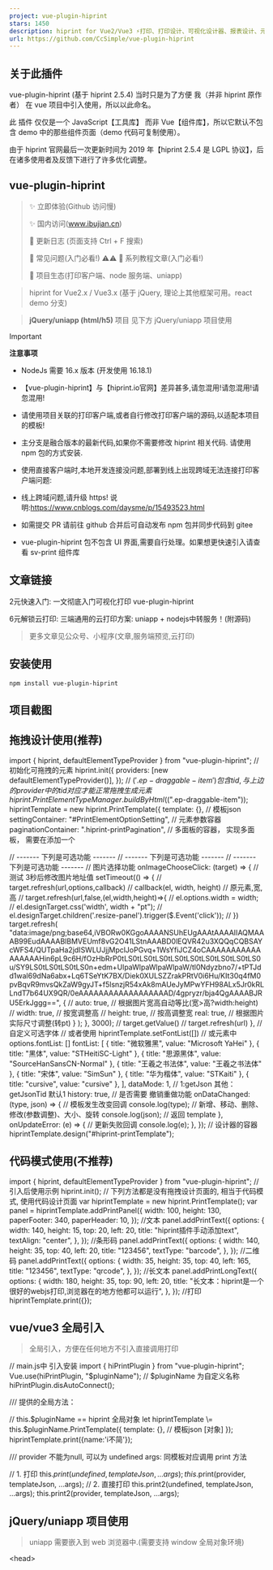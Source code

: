 ```yaml
---
project: vue-plugin-hiprint
stars: 1450
description: hiprint for Vue2/Vue3 ⚡打印、打印设计、可视化设计器、报表设计、元素编辑、可视化打印编辑
url: https://github.com/CcSimple/vue-plugin-hiprint
---
```


关于此插件
-----

vue-plugin-hiprint (基于 hiprint 2.5.4) 当时只是为了方便 我（并非 hiprint 原作者） 在 vue 项目中引入使用，所以以此命名。

此 插件 仅仅是一个 JavaScript【工具库】 而非 Vue【组件库】，所以它默认不包含 demo 中的那些组件页面（demo 代码可复制使用）。

由于 hiprint 官网最后一次更新时间为 2019 年【hiprint 2.5.4 是 LGPL 协议】，后在诸多使用者及反馈下进行了许多优化调整。

vue-plugin-hiprint
------------------

> ✨ 立即体验(Github 访问慢)  
>   
> ✨ 国内访问(www.ibujian.cn)  
>   
> 🌈 更新日志 (页面支持 Ctrl + F 搜索)  
>   
> 🐛 常见问题(入门必看!) ⚠️⚠️ 📕 系列教程文章(入门必看!)  
>   
> 🚀 项目生态(打印客户端、node 服务端、uniapp)

> hiprint for Vue2.x / Vue3.x (基于 jQuery, 理论上其他框架可用。react demo 分支)

> **jQuery/uniapp (html/h5)** 项目 见下方 jQuery/uniapp 项目使用

Important

**注意事项**

-   NodeJs 需要 16.x 版本 (开发使用 16.18.1)
-   【vue-plugin-hiprint】与【hiprint.io官网】差异甚多,请忽混用!请忽混用!请忽混用!
    
-   请使用项目关联的打印客户端,或者自行修改打印客户端的源码,以适配本项目的模板!
    
-   主分支是融合版本的最新代码,如果你不需要修改 hiprint 相关代码. 请使用 npm 包的方式安装.
-   使用直接客户端时,本地开发连接没问题,部署到线上出现跨域无法连接打印客户端问题:
-   线上跨域问题,请升级 https! 说明:https://www.cnblogs.com/daysme/p/15493523.html
-   如需提交 PR 请前往 github 合并后可自动发布 npm 包并同步代码到 gitee
-   vue-plugin-hiprint 包不包含 UI 界面,需要自行处理。如果想更快速引入请查看 sv-print 组件库

文章链接
----

2元快速入门: 一文彻底入门可视化打印 vue-plugin-hiprint

6元解锁云打印: 三端通用的云打印方案: uniapp + nodejs中转服务！(附源码)

> 更多文章见公众号、小程序(文章,服务端预览,云打印)

安装使用
----

```
npm install vue-plugin-hiprint
```

<!--【必须】在index.html 文件中添加打印所需样式(cdn可能不稳定):-->
<link
  rel\="stylesheet"
  type\="text/css"
  media\="print"
  href\="https://npmmirror.com/package/vue-plugin-hiprint/files/dist/print-lock.css"
/>
<!-- OR -->
<link
  rel\="stylesheet"
  type\="text/css"
  media\="print"
  href\="https://cdn.jsdelivr.net/npm/vue-plugin-hiprint@latest/dist/print-lock.css"
/>
<!-- 可以调整成 相对链接/自有链接, 【重要】名称需要一致 【print-lock.css】-->
<link rel\="stylesheet" type\="text/css" media\="print" href\="/print-lock.css" />

项目截图
----

拖拽设计使用(推荐)
----------

import { hiprint, defaultElementTypeProvider } from "vue-plugin-hiprint";
// 初始化可拖拽的元素
hiprint.init({
  providers: \[new defaultElementTypeProvider()\],
});
// $('.ep-draggable-item') 包含 tid, 与上边的 provider 中的 tid 对应 才能正常拖拽生成元素
hiprint.PrintElementTypeManager.buildByHtml($(".ep-draggable-item"));
hiprintTemplate \= new hiprint.PrintTemplate({
  template: {}, // 模板json
  settingContainer: "#PrintElementOptionSetting", // 元素参数容器
  paginationContainer: ".hiprint-printPagination", // 多面板的容器， 实现多面板， 需要在添加一个 <div class="hiprint-printPagination"/>
  // ------- 下列是可选功能 -------
  // ------- 下列是可选功能 -------
  // ------- 下列是可选功能 -------
  // 图片选择功能
  onImageChooseClick: (target) \=> {
    // 测试 3秒后修改图片地址值
    setTimeout(() \=> {
      // target.refresh(url,options,callback)
      // callback(el, width, height) // 原元素,宽,高
      // target.refresh(url,false,(el,width,height)=>{
      //   el.options.width = width;
      //   el.designTarget.css('width', width + "pt");
      //   el.designTarget.children('.resize-panel').trigger($.Event('click'));
      // })
      target.refresh(
        "data:image/png;base64,iVBORw0KGgoAAAANSUhEUgAAAtAAAAIIAQMAAAB99EudAAAABlBMVEUmf8vG2O41LStnAAABD0lEQVR42u3XQQqCQBSAYcWFS4/QUTpaHa2jdISWLUJjjMpclJoPGvq+1WsYfiJCZ4oCAAAAAAAAAAAAAAAAAHin6pL9c6H/fOzHbRrP0tLS0tLS0tLS0tLS0tLS0tLS0tLS0tLS0tLS0u/SY9LS0tLS0tLS0tLS0n+edm+UlpaWlpaWlpaWlpaW/tl0Ndyzbno7/+tPTJdd1wal69dNa6abx+Lq6TSeYtK7BX/Diek0XULSZZrakPRtV0i6Hu/KIt30q4fM0pvBqvR9mvsQkZaW9gyJT+f5lsnzjR54xAk8mAUeJyMPwYFH98ALx5Jr0kRLLndT7b64UX9QR/0eAAAAAAAAAAAAAAAAAAD/4gpryzr/bja4QgAAAABJRU5ErkJggg==",
        {
          // auto: true, // 根据图片宽高自动等比(宽>高?width:height)
          // width: true, // 按宽调整高
          // height: true, // 按高调整宽
          real: true, // 根据图片实际尺寸调整(转pt)
        }
      );
    }, 3000);
    // target.getValue()
    // target.refresh(url)
  },
  // 自定义可选字体
  // 或者使用 hiprintTemplate.setFontList(\[\])
  // 或元素中 options.fontList: \[\]
  fontList: \[
    { title: "微软雅黑", value: "Microsoft YaHei" },
    { title: "黑体", value: "STHeitiSC-Light" },
    { title: "思源黑体", value: "SourceHanSansCN-Normal" },
    { title: "王羲之书法体", value: "王羲之书法体" },
    { title: "宋体", value: "SimSun" },
    { title: "华为楷体", value: "STKaiti" },
    { title: "cursive", value: "cursive" },
  \],
  dataMode: 1, // 1:getJson 其他：getJsonTid 默认1
  history: true, // 是否需要 撤销重做功能
  onDataChanged: (type, json) \=> {
    // 模板发生改变回调
    console.log(type); // 新增、移动、删除、修改(参数调整)、大小、旋转
    console.log(json); // 返回 template
  },
  onUpdateError: (e) \=> {
    // 更新失败回调
    console.log(e);
  },
});
// 设计器的容器
hiprintTemplate.design("#hiprint-printTemplate");

代码模式使用(不推荐)
-----------

import { hiprint, defaultElementTypeProvider } from "vue-plugin-hiprint";
// 引入后使用示例
hiprint.init();
// 下列方法都是没有拖拽设计页面的, 相当于代码模式, 使用代码设计页面
var hiprintTemplate \= new hiprint.PrintTemplate();
var panel \= hiprintTemplate.addPrintPanel({
  width: 100,
  height: 130,
  paperFooter: 340,
  paperHeader: 10,
});
//文本
panel.addPrintText({
  options: {
    width: 140,
    height: 15,
    top: 20,
    left: 20,
    title: "hiprint插件手动添加text",
    textAlign: "center",
  },
});
//条形码
panel.addPrintText({
  options: {
    width: 140,
    height: 35,
    top: 40,
    left: 20,
    title: "123456",
    textType: "barcode",
  },
});
//二维码
panel.addPrintText({
  options: {
    width: 35,
    height: 35,
    top: 40,
    left: 165,
    title: "123456",
    textType: "qrcode",
  },
});
//长文本
panel.addPrintLongText({
  options: {
    width: 180,
    height: 35,
    top: 90,
    left: 20,
    title: "长文本：hiprint是一个很好的webjs打印,浏览器在的地方他都可以运行",
  },
});
//打印
hiprintTemplate.print({});

vue/vue3 全局引入
-------------

> 全局引入，方便在任何地方不引入直接调用打印

// main.js中 引入安装
import { hiPrintPlugin } from "vue-plugin-hiprint";
Vue.use(hiPrintPlugin, "$pluginName"); // $pluginName 为自定义名称
hiPrintPlugin.disAutoConnect();

/// 提供的全局方法：

// this.$pluginName == hiprint 全局对象
let hiprintTemplate \= this.$pluginName.PrintTemplate({
  template: {}, // 模板json \[对象\]
});
hiprintTemplate.print({name:'i不简'});

/// provider 不能为null, 可以为 undefined  args: 同模板对应调用 print 方法

// 1. 打印
this.$print(undefined, templateJson, ...args);
this.$print(provider, templateJson, ...args);
// 2. 直接打印
this.print2(undefined, templateJson, ...args);
this.print2(provider, templateJson, ...args);

jQuery/uniapp 项目使用
------------------

> uniapp 需要嵌入到 web 浏览器中.(需要支持 window 全局对象环境)

<!-- index.html -->
<head\>
  <!-- 打印样式是必须的，你可以调整成自由链接， 注意 media="print"  名称 print-lock.css -->
  <link
    rel\="stylesheet"
    type\="text/css"
    media\="print"
    href\="https://unpkg.com/vue-plugin-hiprint@latest/dist/print-lock.css"
  />
  <!-- 下列使用的都是 unpkg提供的 稳定性未知, 建议下载自行处理  -->
  <!-- jquery 必须 -->
  <script src\="https://unpkg.com/jquery@3.6.1/dist/jquery.js"\></script\>
  <!-- 条形码 -->
  <script src\="https://unpkg.com/jsbarcode@3.11.5/dist/JsBarcode.all.min.js"\></script\>
  <!-- 二维码、条形码 bwip-js -->
  <script src\="https://unpkg.com/bwip-js@4.5.1/dist/bwip-js.js"\></script\>
  <!-- 数字转大写 -->
  <script src\="https://unpkg.com/nzh@1.0.14/dist/nzh.min.js"\></script\>
  <!-- 颜色选择器 -->
  <script src\="https://unpkg.com/@claviska/jquery-minicolors@2.3.6/jquery.minicolors.min.js"\></script\>
  <!-- 直接打印(print2)需要 -->
  <script src\="https://unpkg.com/socket.io-client@4.5.1/dist/socket.io.min.js"\></script\>
  <!-- toPdf需要 -->
  <script src\="https://unpkg.com/canvg@3.0.10/lib/umd.js"\></script\>
  <script src\="https://unpkg.com/jspdf@2.5.1/dist/jspdf.umd.min.js"\></script\>
  <script src\="https://unpkg.com/html2canvas@1.4.1/dist/html2canvas.js"\></script\>
  <!-- vue-plugin-hiprint 😃 -->
  <script src\="https://unpkg.com/vue-plugin-hiprint@latest/dist/vue-plugin-hiprint.js"\></script\>
</head\>
<body\>
  <!-- 注意 defer -->
  <script defer\>
    console.log("vue-plugin-hiprint");
    console.log(window\["vue-plugin-hiprint"\]);
    console.log("hiprint");
    // hiprint 以注入 全局
    console.log(hiprint);
    var autoConnect \= window\["vue-plugin-hiprint"\].autoConnect,
      disAutoConnect \= window\["vue-plugin-hiprint"\].disAutoConnect,
      defaultElementTypeProvider \=
        window\["vue-plugin-hiprint"\].defaultElementTypeProvider;
  </script\>
</body\>

常见问题
----

> 打印重叠 / 样式问题

/\*\*
 \* 从 在index.html添加:
 \* <link rel="stylesheet" type="text/css" media="print" href="https://npmmirror.com/package/vue-plugin-hiprint/files/dist/print-lock.css">
 \* 或者
 \* <link rel="stylesheet" type="text/css" media="print" href="https://cdn.jsdelivr.net/npm/vue-plugin-hiprint@latest/dist/print-lock.css">
 \* 以处理打印所需css, 当然你也可以自行处理
 \* 比如： index.html目录下放一个print-lock.css, 然后在index.html添加:
 \* <link rel="stylesheet" type="text/css" media="print" href="/print-lock.css">
 \*/

// 添加自定义样式
hiprintTemplate.print(
  this.printData,
  {},
  {
    styleHandler: () \=> {
      // 这里拼接成放html->head标签内的css/style
      // 1.例如：使用hiprin官网的样式
      let css \=
        '<link href="http://hiprint.io/Content/hiprint/css/print-lock.css" media="print" rel="stylesheet">';
      // 2.重写样式：所有文本红色
      css += "<style>.hiprint-printElement-text{color:red !important;}</style>";
      return css;
    },
  }
);
// 直接打印
hiprintTemplate.print2(this.printData, {
  styleHandler: () \=> {
    // 这里拼接成放html->head标签内的css/style
    // 1.例如：使用hiprin官网的样式
    let css \=
      '<link href="http://hiprint.io/Content/hiprint/css/print-lock.css" media="print" rel="stylesheet">';
    // 2.重写样式：所有文本红色
    css += "<style>.hiprint-printElement-text{color:red !important;}</style>";
    return css;
  },
});

> 取消自动 socket 连接 / socket 连接报错问题

/\*\*
 \* 取消自动连接
 \*/
// 在main.js中设置
import { hiPrintPlugin } from "vue-plugin-hiprint";
Vue.use(hiPrintPlugin, "$hiprint", false);
// hiPrintPlugin 同时提供了 disAutoConnect 方法
hiPrintPlugin.disAutoConnect();
// 在组件中使用 见： demo/design/index.vue
import { disAutoConnect, autoConnect, hiprint } from "vue-plugin-hiprint";
disAutoConnect();
// 同时 export了 autoConnect，disAutoConnect 方法
/\*\*
 \* 连接回调及打印
 \*/
autoConnect((status, msg) \=> {
  if (status) {
    hiprintTemplate.print2(printData, {
      printer: "",
      title: "hiprint测试打印",
    });
  }
});
/\*\*
 \* socket连接报错？
 \* 由于npm包更新到socket.io 3.x版本，官网提供的客户端，npm包是无法连接的
 \* 请使用gitee提供的客户端, 同时gitee客户端可传更多的参数， 如是否打印颜色/打印份数/DPI等
 \* 详情electron见：https://www.electronjs.org/zh/docs/latest/api/web-contents
 \*/

> print/print2 打印回调

// 浏览器预览打印, 无法监听是否点击了 打印/取消 按钮
hiprintTemplate.print(
  this.printData,
  {},
  {
    callback: () \=> {
      console.log("浏览器打印窗口已打开");
    },
  }
);
// 直接打印
// 打印机名称: 通过 hiprintTemplate.getPrinterList() 获取 其中的 name
hiprintTemplate.print2(printData, { printer: "打印机名称", title: "打印标题" });
hiprintTemplate.on("printSuccess", function (data) {
  console.log("打印完成");
});
hiprintTemplate.on("printError", function (data) {
  console.log("打印失败");
});

> 直接打印 地址端口 与 Token 设置

hiprint.init({
  host: "http://localhost:17521", // 可在此处设置连接地址与端口号
  token: "token", // 可在此处设置连接 token 可缺省
});

i18n 设置 ^0.0.55-beta8
---------------------

原生为简体中文，英语、德语、西班牙语、法语、意大利语、日语、俄语、繁体中文皆为 AI 机翻，欢迎帮助 订正。

可在 init 时传入语言进行设置，默认为 `cn` 。

hiprint.init({
  lang: "en", // 设置语言 \['cn', 'en', 'de', 'es', 'fr', 'it', 'ja', 'ru', 'cn\_tw'\]
});

参与项目
----

git clone https://gitee.com/CcSimple/vue-plugin-hiprint.git

// init
cd vue-plugin-hiprint && npm i

// 调试预览demo
npm run serve

// 打包demo (打包后生成在 demo 目录)
npm run build-demo

// 打包插件(vue-plugin-hiprint 插件资源)
npm run build

demo 调试（显示打印 iframe）
--------------------

// 快速显示/隐藏 打印iframe  方便调试 ￣□￣｜｜
// 在浏览器控制台输入：
// 显示打印页面
$("#app").css("display", "none");
$("#hiwprint\_iframe").css("visibility", "visible");
$("#hiwprint\_iframe").css("width", "100%");
$("#hiwprint\_iframe").css("height", "251.09mm"); // 这里替换个实际高度才能显示完
// 显示vue页面
$("#app").css("display", "block");
$("#hiwprint\_iframe").css("visibility", "hidden");

配套直接打印客户端electron-hiprint
-------------------------

### electron-hiprint api

> 使用本项目,请使用如下样子的直接打印客户端

支持 win、mac、linux 系统

> 国内 Gitee 下载  
>   
> Github 下载

### URLScheme `hiprint://`

> 安装客户端时请 `以管理员身份运行` ，才能成功添加 URLScheme

使用：浏览器地址栏输入 `hiprint://` 并回车

// js
window.open("hiprint://");

// element-ui
this.$alert(
  \`连接【${hiwebSocket.host}】失败！<br>请确保目标服务器已<a href="https://gitee.com/CcSimple/electron-hiprint/releases" target="\_blank"> 下载 </a> 并 <a href="hiprint://" target="\_blank"> 运行 </a> 打印服务！\`,
  "客户端未连接",
  { dangerouslyUseHtmlString: true }
);

// ant-design
this.$error({
  title: "客户端未连接",
  content: (h) \=> (
    <div\>
      连接【{hiwebSocket.host}】失败！
      <br />
      请确保目标服务器已
      <a
        href\="https://gitee.com/CcSimple/electron-hiprint/releases"
        target\="\_blank"
      \>
        下载
      </a\>并<a href\="hiprint://" target\="\_blank"\>
        运行
      </a\>
      打印服务！
    </div\>
  ),
});

使用 中转服务 node-hiprint-transit 实现代理
---------------------------------

配套客户端打印一直存在跨域、无法连接局域网其余打印机、跨网段无法连接的问题，所以诞生了这个中转代理服务。在 `electron-hiprint` v1.0.0.7 版本中添加了连接中转服务代理的设置，将会在 `electron-hiprint` 与 `node-hiprint-transit` 间建立通信，`vue-plugin-hiprint` 只需连接中转服务就能获取到所有连接中转服务的打印端信息，并且选择任意打印机进行打印。

连接中转服务只需要修改 host， 添加 token

import { hiprint } from "vue-plugin-hiprint";

hiprint.init({
  host: "https://v4.printjs.cn:17521", // 此处输入服务启动后的地址
  token: "hiprint-17521", // 用于鉴权的token，hiprint\* （\*可替换为\[0-9a-zA-Z\\-\_\]字符）
});

// or

hiwebSocket.setHost("https://printjs.cn:17521", "vue-plugin-hiprint");

具体使用请转至 node-hiprint-transit

为此你需要作出这些改变：

1.  你可以从 `hiwebSocket` 中获取到 `clients`、`printerList` ，里面都将包含 `client` 信息
    
2.  print2、ippRequest、ippRequest api options 中需要添加 `client` 指定客户端
    
    eg:
    
    var clientId \= "AlBaUCNs3AIMFPLZAAAh";
    var client \= hiwebSocket.clients\[clientId\];
    var printer \= hiwebSocket.printerList\[0\];
    
    hiprintTemplate.print2(printData, {
      client: clientId,
      printer: client.printerList\[n\].name,
      title: "hiprint测试打印",
    });
    
    hiprintTemplate.print2(printData, {
      client: printer.clientId,
      printer: printer.name,
      title: "hiprint测试打印",
    });
    
    > 如果你不提供 client 中转服务将抛出一个 error
    

插件生态
----

项目名称

项目地址

下载地址

描述

vue-plugin-hiprint

github、gitee

npm

打印设计器

electron-hiprint

github、gitee

releases

直接打印客户端

node-hiprint-transit

github、gitee

releases

web 与客户端中转服务 Node 实现

hiprint-transporter-java

github、gitee

\-

web 与客户端中转服务 Java 实现

hiprint-transit-java

github

\-

web 与客户端中转服务 Java 实现

uni-app-hiprint

github

\-

uni-app 项目通过 webview 使用 vue-plugin-hiprint demo

node-hiprint-pdf

github

\-

提供通过 node 对 vue-plugin-hiprint 模板生成 矢量 pdf、image、html

> 带 \* 项目为周边社区维护项目，更新迭代、兼容性、稳定性无法得到保证。

交流群
---

> 群人数已超过 200 请 '加我好友' 备注加群, 邀你进群

捐赠支持, 或者请我喝杯咖啡 ☕️
-----------------

> 如果对您有帮助，请点击右上角 ⭐Star 关注或扫码捐赠，感谢支持开源！

本项目使用 开发

Star History
------------

分支说明
----

> main： vue2.x + ant1.7.x 融合版 及 npm 包源代码

> npm\_demo： vue2.x + ant1.7.x + npm 包使用 示例

> npm\_demo\_ele： vue2.x + ElementUi 2.x + npm 包使用 示例

> npm\_demo\_v3： vue3.x + vite + npm 包(0.0.18)使用 示例

关于如何融合处理
--------

> 自己融合请查看 vue.config.js 对比 hiprint.bundle.js

> webpack.config.js，是 npm 打包需要处理的

开源使用说明
------

> npm 包是基于 hiprint 官网 2.5.4 版本基础做的调整及优化;  
> 本人对开源协议理解有限,如有侵权不合理的地方,请联系告知我;  

hiprint 开源协议如下:

```
/**
 * jQuery Hiprint 2.5.4
 *
 * Copyright (c) 2016-2021 www.hinnn.com. All rights reserved.
 *
 * Licensed under the LGPL or commercial licenses
 * To use it on other terms please contact us: hinnn.com@gmail.com
 *
 */
```

关于 LGPL 协议
----------

```
LGPL是GPL的一个为主要为类库使用设计的开源协议。和GPL要求任何使用/修改/衍生之GPL类库的的软件必须采用GPL协议不同。

LGPL允许商业软件通过类库引用(link)方式使用LGPL类库而不需要开源商业软件的代码。这使得采用LGPL协议的开源代码可以被商业软件作为类库引用并发布和销售。

但是如果修改LGPL协议的代码或者衍生，则所有修改的代码，涉及修改部分的额外代码和衍生的代码都必须采用LGPL协议。

因此LGPL协议的开源代码很适合作为第三方类库被商业软件引用，但不适合希望以LGPL协议代码为基础，通过修改和衍生的方式做二次开发的商业软件采用。

GPL/LGPL都保障原作者的知识产权，避免有人利用开源代码复制并开发类似的产品。
```
